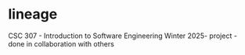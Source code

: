 # lineage
CSC 307  - Introduction to Software Engineering Winter 2025- project - done in collaboration with others
